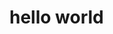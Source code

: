 # hello world

<!-- <article id=''>

	<p><img src="/images/wommyBig.jpg" class="wommyImg" /></p>

## welcome to my portfolio

feel free to check out

> [my media](/media/)  
> [my clients](/experience/)

> my experiments

> > [feed](/experiments/feed/)  
> > [grid](/experiments/grid/)

</article>

<article id='inspiration'>
	<h2><a href="#inspiration">inspiration</a></h2>

here i want to list a few words that my design exemplifies

> simple  
> concise  
> clean  
> eloquent  
> minimal  
> transparency

and a few websites that have inspired me.

> [https://facsrv.cdm.depaul.edu/~cmiller/](https://facsrv.cdm.depaul.edu/~cmiller/)  
> - a teacher of mine, one of the first websites i encountered that put [function over form](https://ims21.net/web_form_function.htm)

> [https://itemsandthings.com/](https://itemsandthings.com/)  
> - one of my favorite music labels. their brand's dedication to minimalism is conveyed thoroughly, from their music to their web design.  
> - [https://www.wanna-rework.de/](https://www.wanna-rework.de/)  
> - - one of the musicians websites on the above label

and a few quotes that have inspired me

[![](https://i.imgur.com/0MAncfi.png)](https://i.imgur.com/0MAncfi.png)  
https://www.reddit.com/r/terencemckenna/comments/32rp8t/a_quote_that_really_grabbed_me_from_terences/

</article>

<article id='hobbies'>
  <h1><a href="#hobbies">hobbies :: aspects that define me</a></h1>

	<div id="biking">

## biking

this will be my 6th year biking in chicago

check out my biking video [here](/media/#create-a-fresh-path)

	</div>

	<div id="kungfu">

## kungfu

ive been practicing kungfu for over a year now

[i have a couple videos on my media page](/media/#wing-chun-videos)

ive also been working on their website  
you can see the entry on my [client page here](/experience/clients/#wingChun)

	</div>

	<div id="psych">

## psych

my psych career is long and winding

my first introduction to psychology was through [myers briggs](https://en.wikipedia.org/wiki/Myers%E2%80%93Briggs_Type_Indicator)


growing up, 
the idea of &#39;everyone is equal&#39; was understood as &#39;everyone is the same&#39;
myers briggs gave me a framework to differentiate people&#39;s reactions

myers briggs ended up being very basic
it didnt give me the depth that i was seeing

i would spend hours trawling google
typing in different search terms for interactions i was seeing

the jungian dichotomies ala myers briggs are as follows
introversion / extraversion
sensing / intuition
thinking / feeling
judgment / perception

jung dichotomy

sharing jungian base


hours of trawling google led me to

### socionics

socionics was everything i was looking for

socionics' [rationality / irrationality](https://www.wikisocion.org/en/index.php?title=Rationality_and_irrationality#Typical_characteristics) replaces mbti's judgment / perception  
mbti's judgment / perception still exists within socionics, but it is instead a second level dichotomy, [static / dynamic](https://www.wikisocion.org/en/index.php?title=Static_and_dynamic#Typical_characteristics)

this change made huge changes
mbti's judgment / perception determines what your extraverted function is
i never quite got this / it never made sense
socionics in turn explains it well
judgment / perception exists in socionics
but it is a second level dichotomy,

socionics goes into much greater detail than myers briggs:

> [intertype relations](https://www.wikisocion.org/en/index.php?title=Intertype_relations) - descriptions of interactions between types  
> [small groups](https://www.wikisocion.org/en/index.php?title=Small_groups) - common ground between types  
> [subtypes](https://www.wikisocion.org/en/index.php?title=Subtypes) - no two types are the same  
> [model a](https://www.wikisocion.org/en/index.php?title=Model_A) -  
> [second level dichotomies](https://www.wikisocion.org/en/index.php?title=Reinin_dichotomies)  
> [information elements](https://www.wikisocion.org/en/index.php?title=Information_elements)  
> [functions](https://www.wikisocion.org/en/index.php?title=Functions) which allows for [functional dichotomies](https://www.wikisocion.org/en/index.php?title=Function_dichotomies)

male female differentiations

[information metabolism](https://www.wikisocion.org/en/index.php?title=Information_Metabolism) - can be simplied as follows:  
every action you do, is based on information.

### horoscopes

[the secret language](https://www.thesecretlanguage.com/today/)  
my number one to-go-to

> here you can check [your or anothers birthday](https://www.thesecretlanguage.com/check/birthdate/)  
> ( check you and a parent )  
> and [your relationships with other people](https://www.thesecretlanguage.com/check/relationship/)  
> ( check an old or current flame )

[cafe astrology](https://astro.cafeastrology.com/)

> i personally like their [natal chart](https://astro.cafeastrology.com/cgi-bin/astro/natal)  
> and their [relationship chart](https://astro.cafeastrology.com/cgi-bin/astro/comp2f)

### tarot year

[heres a easy calculator i just found](https://www.tarotschool.com/Calculator.html)

> for example:  
> i want to check for my current year  
> since my birthday has not happened yet, i check for last year

[long description](https://accessnewage.com/articles/Tarot/lottar2.htm)  
[short description](https://www.cosmictarot.co.uk/discover-your-personal-year-card/)

[this site has more descriptions](https://thetarotroom.com/tarot-growth-cards/)  
but you have to know your number, use calc above

	</div>

</article>

-->
